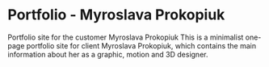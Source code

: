 # Portfolio - Myroslava Prokopiuk
  Portfolio site for the customer Myroslava Prokopiuk
This is a minimalist one-page portfolio site for client Myroslava Prokopiuk, which contains the main information about her as a graphic, motion and 3D designer.

